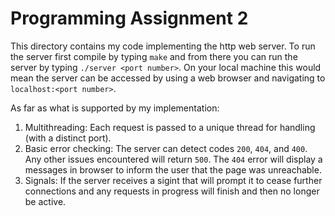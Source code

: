 # Programming Assignment 2

This directory contains my code implementing the http web server. To run the server first compile by typing `make` and from there you can run the server by typing `./server <port number>`. On your local machine this would mean the server can be accessed by using a web browser and navigating to `localhost:<port number>`.

As far as what is supported by my implementation:
1. Multithreading: Each request is passed to a unique thread for handling (with a distinct port).
1. Basic error checking: The server can detect codes `200`, `404`, and `400`. Any other issues encountered will return `500`. The `404` error will display a messages in browser to inform the user that the page was unreachable.
1. Signals: If the server receives a sigint that will prompt it to cease further connections and any requests in progress will finish and then no longer be active.
